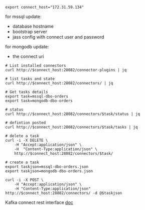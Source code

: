 ```
export connect_host="172.31.59.134"
```

for mssql update:
* database hostname
* bootstrap server
* jass config with connect user and password


for mongodb update:
* the connect uri

```
# List installed connectors
curl http://$connect_host:28082/connector-plugins | jq

# list tasks and state
curl http://$connect_host:28082/connectors/ | jq

# Get tasks details
export task=mssql-dbo-orders
export task=mongodb-dbo-orders

# status
curl http://$connect_host:28082/connectors/$task/status | jq

# defintion posted
curl http://$connect_host:28082/connectors/$task/tasks | jq

# delete a task
curl -i -X DELETE \
    -H "Accept:application/json" \
    -H  "Content-Type:application/json" \
    http://$connect_host:28082/connectors/$task/

# create a task
export taskjson=mssql-dbo-orders.json
export taskjson=mongodb-dbo-orders.json

curl -i -X POST \
    -H "Accept:application/json" \
    -H "Content-Type:application/json" http://$connect_host:28082/connectors/ -d @$taskjson

```
Kafka connect rest interface [doc](https://docs.confluent.io/4.1.0/connect/references/restapi.html)

